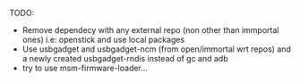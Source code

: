 TODO:
- Remove dependecy with any external repo (non other than immportal ones) i.e: openstick and use local packages
- Use usbgadget and usbgadget-ncm (from open/immortal wrt repos) and a newly created usbgadget-rndis instead of gc and adb
- try to use msm-firmware-loader...